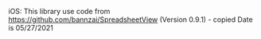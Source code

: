 iOS: This library use code from https://github.com/bannzai/SpreadsheetView (Version 0.9.1) - copied Date is 05/27/2021
